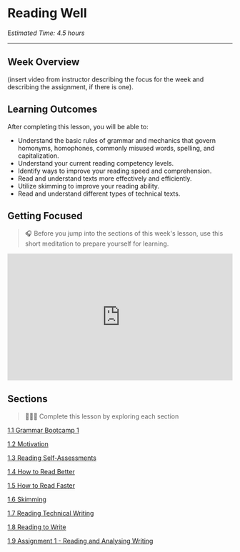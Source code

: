 # Reading Well

E*stimated Time: 4.5 hours*

---
## Week Overview

(insert video from instructor describing the focus for the week and describing the assignment, if there is one).

## Learning Outcomes

After completing this lesson, you will be able to:
 - Understand the basic rules of grammar and mechanics that govern homonyms, homophones, commonly misused words, spelling, and capitalization.
 - Understand your current reading competency levels. 
 - Identify ways to improve your reading speed and comprehension.
 - Read and understand texts more effectively and efficiently.
 - Utilize skimming to improve your reading ability.
 - Read and understand different types of technical texts.

## Getting Focused

>🎧 Before you jump into the sections of this week's lesson, use this short meditation to prepare yourself for learning. 

<div style="position: relative; padding-bottom: 56.25%; height: 0;"><iframe src="https://www.youtube.com/embed/2mcIUWOr3B4" title="YouTube video player" frameborder="0" allow="accelerometer; autoplay; clipboard-write; encrypted-media; gyroscope; picture-in-picture" allowfullscreen style="position: absolute; top: 0; left: 0; width: 100%; height: 100%;"></iframe></div>

## Sections

> 👩🏿‍🏫 Complete this lesson by exploring each section

[1.1 Grammar Bootcamp 1](/communicating-for-success/reading-well/grammar-bootcamp-1.md)

[1.2 Motivation](/communicating-for-success/reading-well/motivation.md)

[1.3 Reading Self-Assessments](/communicating-for-success/reading-well/reading-self-assessments.md)

[1.4 How to Read Better](/communicating-for-success/reading-well/how-to-read-better.md)

[1.5 How to Read Faster](/communicating-for-success/reading-well/how-to-read-faster.md)

[1.6 Skimming](/communicating-for-success/reading-well/skimming.md)

[1.7 Reading Technical Writing](/communicating-for-success/reading-well/reading-technical-writing.md)

[1.8 Reading to Write](/communicating-for-success/reading-well/reading-to-write.md)

[1.9 Assignment 1 - Reading and Analysing Writing](/communicating-for-success/reading-well/assignment-1-reading-to-comprehend.md)
